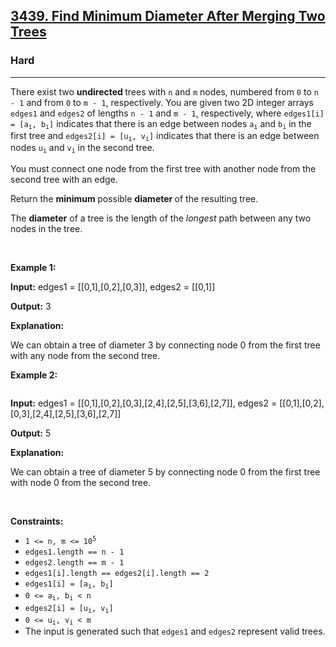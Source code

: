 <h2><a href="https://leetcode.com/problems/find-minimum-diameter-after-merging-two-trees/">3439. Find Minimum Diameter After Merging Two Trees</a></h2><h3>Hard</h3><hr><p>There exist two <strong>undirected </strong>trees with <code>n</code> and <code>m</code> nodes, numbered from <code>0</code> to <code>n - 1</code> and from <code>0</code> to <code>m - 1</code>, respectively. You are given two 2D integer arrays <code>edges1</code> and <code>edges2</code> of lengths <code>n - 1</code> and <code>m - 1</code>, respectively, where <code>edges1[i] = [a<sub>i</sub>, b<sub>i</sub>]</code> indicates that there is an edge between nodes <code>a<sub>i</sub></code> and <code>b<sub>i</sub></code> in the first tree and <code>edges2[i] = [u<sub>i</sub>, v<sub>i</sub>]</code> indicates that there is an edge between nodes <code>u<sub>i</sub></code> and <code>v<sub>i</sub></code> in the second tree.</p>

<p>You must connect one node from the first tree with another node from the second tree with an edge.</p>

<p>Return the <strong>minimum </strong>possible <strong>diameter </strong>of the resulting tree.</p>

<p>The <strong>diameter</strong> of a tree is the length of the <em>longest</em> path between any two nodes in the tree.</p>

<p>&nbsp;</p>
<p><strong class="example">Example 1:</strong><img alt="" src="https://assets.leetcode.com/uploads/2024/04/22/example11-transformed.png" /></p>

<div class="example-block">
<p><strong>Input:</strong> <span class="example-io">edges1 = [[0,1],[0,2],[0,3]], edges2 = [[0,1]]</span></p>

<p><strong>Output:</strong> <span class="example-io">3</span></p>

<p><strong>Explanation:</strong></p>

<p>We can obtain a tree of diameter 3 by connecting node 0 from the first tree with any node from the second tree.</p>
</div>

<p><strong class="example">Example 2:</strong></p>
<img alt="" src="https://assets.leetcode.com/uploads/2024/04/22/example211.png" />
<div class="example-block">
<p><strong>Input:</strong> <span class="example-io">edges1 = [[0,1],[0,2],[0,3],[2,4],[2,5],[3,6],[2,7]], edges2 = [[0,1],[0,2],[0,3],[2,4],[2,5],[3,6],[2,7]]</span></p>

<p><strong>Output:</strong> <span class="example-io">5</span></p>

<p><strong>Explanation:</strong></p>

<p>We can obtain a tree of diameter 5 by connecting node 0 from the first tree with node 0 from the second tree.</p>
</div>

<p>&nbsp;</p>
<p><strong>Constraints:</strong></p>

<ul>
	<li><code>1 &lt;= n, m &lt;= 10<sup>5</sup></code></li>
	<li><code>edges1.length == n - 1</code></li>
	<li><code>edges2.length == m - 1</code></li>
	<li><code>edges1[i].length == edges2[i].length == 2</code></li>
	<li><code>edges1[i] = [a<sub>i</sub>, b<sub>i</sub>]</code></li>
	<li><code>0 &lt;= a<sub>i</sub>, b<sub>i</sub> &lt; n</code></li>
	<li><code>edges2[i] = [u<sub>i</sub>, v<sub>i</sub>]</code></li>
	<li><code>0 &lt;= u<sub>i</sub>, v<sub>i</sub> &lt; m</code></li>
	<li>The input is generated such that <code>edges1</code> and <code>edges2</code> represent valid trees.</li>
</ul>
